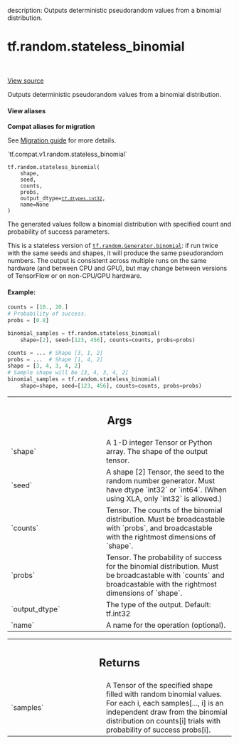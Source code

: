 description: Outputs deterministic pseudorandom values from a binomial distribution.

<div itemscope itemtype="http://developers.google.com/ReferenceObject">
<meta itemprop="name" content="tf.random.stateless_binomial" />
<meta itemprop="path" content="Stable" />
</div>

# tf.random.stateless_binomial

<!-- Insert buttons and diff -->

<table class="tfo-notebook-buttons tfo-api nocontent" align="left">

</table>

<a target="_blank" class="external" href="/code/stable/tensorflow/python/ops/stateless_random_ops.py">View source</a>



Outputs deterministic pseudorandom values from a binomial distribution.


<section class="expandable">
  <h4 class="showalways">View aliases</h4>
  <p>
<b>Compat aliases for migration</b>
<p>See
<a href="https://www.tensorflow.org/guide/migrate">Migration guide</a> for
more details.</p>
<p>`tf.compat.v1.random.stateless_binomial`</p>
</p>
</section>

<pre class="devsite-click-to-copy prettyprint lang-py tfo-signature-link">
<code>tf.random.stateless_binomial(
    shape,
    seed,
    counts,
    probs,
    output_dtype=<a href="../../tf/dtypes.md#int32"><code>tf.dtypes.int32</code></a>,
    name=None
)
</code></pre>



<!-- Placeholder for "Used in" -->

The generated values follow a binomial distribution with specified count and
probability of success parameters.

This is a stateless version of <a href="../../tf/random/Generator.md#binomial"><code>tf.random.Generator.binomial</code></a>: if run twice
with the same seeds and shapes, it will produce the same pseudorandom numbers.
The output is consistent across multiple runs on the same hardware (and
between CPU and GPU), but may change between versions of TensorFlow or on
non-CPU/GPU hardware.

#### Example:



```python
counts = [10., 20.]
# Probability of success.
probs = [0.8]

binomial_samples = tf.random.stateless_binomial(
    shape=[2], seed=[123, 456], counts=counts, probs=probs)

counts = ... # Shape [3, 1, 2]
probs = ...  # Shape [1, 4, 2]
shape = [3, 4, 3, 4, 2]
# Sample shape will be [3, 4, 3, 4, 2]
binomial_samples = tf.random.stateless_binomial(
    shape=shape, seed=[123, 456], counts=counts, probs=probs)
```

<!-- Tabular view -->
 <table class="responsive fixed orange">
<colgroup><col width="214px"><col></colgroup>
<tr><th colspan="2"><h2 class="add-link">Args</h2></th></tr>

<tr>
<td>
`shape`<a id="shape"></a>
</td>
<td>
A 1-D integer Tensor or Python array. The shape of the output tensor.
</td>
</tr><tr>
<td>
`seed`<a id="seed"></a>
</td>
<td>
A shape [2] Tensor, the seed to the random number generator. Must have
dtype `int32` or `int64`. (When using XLA, only `int32` is allowed.)
</td>
</tr><tr>
<td>
`counts`<a id="counts"></a>
</td>
<td>
Tensor. The counts of the binomial distribution. Must be
broadcastable with `probs`, and broadcastable with the rightmost
dimensions of `shape`.
</td>
</tr><tr>
<td>
`probs`<a id="probs"></a>
</td>
<td>
Tensor. The probability of success for the binomial distribution.
Must be broadcastable with `counts` and broadcastable with the rightmost
dimensions of `shape`.
</td>
</tr><tr>
<td>
`output_dtype`<a id="output_dtype"></a>
</td>
<td>
The type of the output. Default: tf.int32
</td>
</tr><tr>
<td>
`name`<a id="name"></a>
</td>
<td>
A name for the operation (optional).
</td>
</tr>
</table>



<!-- Tabular view -->
 <table class="responsive fixed orange">
<colgroup><col width="214px"><col></colgroup>
<tr><th colspan="2"><h2 class="add-link">Returns</h2></th></tr>

<tr>
<td>
`samples`<a id="samples"></a>
</td>
<td>
A Tensor of the specified shape filled with random binomial
values.  For each i, each samples[..., i] is an independent draw from
the binomial distribution on counts[i] trials with probability of
success probs[i].
</td>
</tr>
</table>

